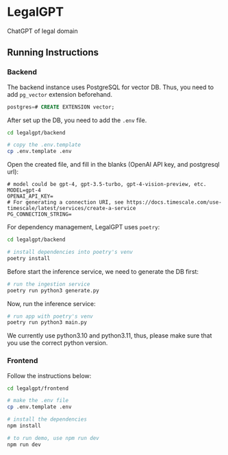 # LegalGPT

ChatGPT of legal domain

## Running Instructions

### Backend

The backend instance uses PostgreSQL for vector DB.
Thus, you need to add `pg_vector` extension beforehand.

```sql
postgres=# CREATE EXTENSION vector;
```

After set up the DB, you need to add the `.env` file.

```sh
cd legalgpt/backend

# copy the .env.template
cp .env.template .env
```

Open the created file, and fill in the blanks (OpenAI API key, and postgresql url):

```
# model could be gpt-4, gpt-3.5-turbo, gpt-4-vision-preview, etc.
MODEL=gpt-4
OPENAI_API_KEY=
# For generating a connection URI, see https://docs.timescale.com/use-timescale/latest/services/create-a-service
PG_CONNECTION_STRING=
```

For dependency management, LegalGPT uses `poetry`:

```sh
cd legalgpt/backend

# install dependencies into poetry's venv
poetry install
```

Before start the inference service, we need to generate the DB first:

```sh
# run the ingestion service
poetry run python3 generate.py
```

Now, run the inference service:

```sh
# run app with poetry's venv
poetry run python3 main.py
```

We currently use python3.10 and python3.11, thus, please make sure that you use the correct python version.

### Frontend

Follow the instructions below:

```sh
cd legalgpt/frontend

# make the .env file
cp .env.template .env

# install the dependencies
npm install

# to run demo, use npm run dev
npm run dev
```
